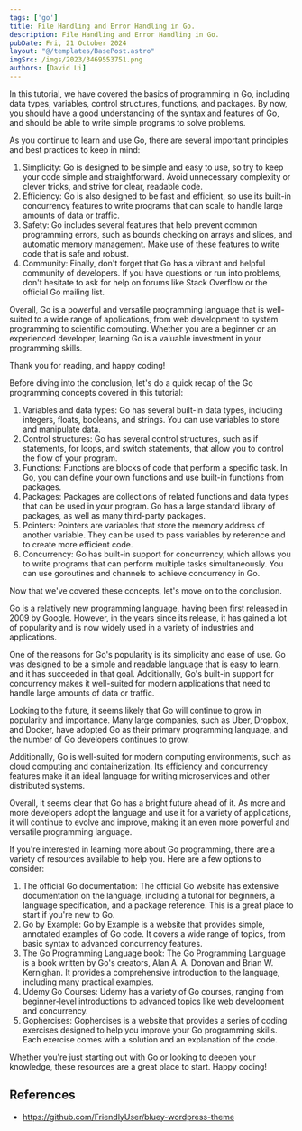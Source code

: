 ```yaml
---
tags: ['go']
title: File Handling and Error Handling in Go.
description: File Handling and Error Handling in Go.
pubDate: Fri, 21 October 2024
layout: "@/templates/BasePost.astro"
imgSrc: /imgs/2023/3469553751.png
authors: [David Li]
---
```

In this tutorial, we have covered the basics of programming in Go, including data types, variables, control structures, functions, and packages. By now, you should have a good understanding of the syntax and features of Go, and should be able to write simple programs to solve problems.

As you continue to learn and use Go, there are several important principles and best practices to keep in mind:

1. Simplicity: Go is designed to be simple and easy to use, so try to keep your code simple and straightforward. Avoid unnecessary complexity or clever tricks, and strive for clear, readable code.
2. Efficiency: Go is also designed to be fast and efficient, so use its built-in concurrency features to write programs that can scale to handle large amounts of data or traffic.
3. Safety: Go includes several features that help prevent common programming errors, such as bounds checking on arrays and slices, and automatic memory management. Make use of these features to write code that is safe and robust.
4. Community: Finally, don't forget that Go has a vibrant and helpful community of developers. If you have questions or run into problems, don't hesitate to ask for help on forums like Stack Overflow or the official Go mailing list.

Overall, Go is a powerful and versatile programming language that is well-suited to a wide range of applications, from web development to system programming to scientific computing. Whether you are a beginner or an experienced developer, learning Go is a valuable investment in your programming skills.

Thank you for reading, and happy coding!


Before diving into the conclusion, let's do a quick recap of the Go programming concepts covered in this tutorial:

1. Variables and data types: Go has several built-in data types, including integers, floats, booleans, and strings. You can use variables to store and manipulate data.
2. Control structures: Go has several control structures, such as if statements, for loops, and switch statements, that allow you to control the flow of your program.
3. Functions: Functions are blocks of code that perform a specific task. In Go, you can define your own functions and use built-in functions from packages.
4. Packages: Packages are collections of related functions and data types that can be used in your program. Go has a large standard library of packages, as well as many third-party packages.
5. Pointers: Pointers are variables that store the memory address of another variable. They can be used to pass variables by reference and to create more efficient code.
6. Concurrency: Go has built-in support for concurrency, which allows you to write programs that can perform multiple tasks simultaneously. You can use goroutines and channels to achieve concurrency in Go.

Now that we've covered these concepts, let's move on to the conclusion.


Go is a relatively new programming language, having been first released in 2009 by Google. However, in the years since its release, it has gained a lot of popularity and is now widely used in a variety of industries and applications.

One of the reasons for Go's popularity is its simplicity and ease of use. Go was designed to be a simple and readable language that is easy to learn, and it has succeeded in that goal. Additionally, Go's built-in support for concurrency makes it well-suited for modern applications that need to handle large amounts of data or traffic.

Looking to the future, it seems likely that Go will continue to grow in popularity and importance. Many large companies, such as Uber, Dropbox, and Docker, have adopted Go as their primary programming language, and the number of Go developers continues to grow.

Additionally, Go is well-suited for modern computing environments, such as cloud computing and containerization. Its efficiency and concurrency features make it an ideal language for writing microservices and other distributed systems.

Overall, it seems clear that Go has a bright future ahead of it. As more and more developers adopt the language and use it for a variety of applications, it will continue to evolve and improve, making it an even more powerful and versatile programming language.


If you're interested in learning more about Go programming, there are a variety of resources available to help you. Here are a few options to consider:

1. The official Go documentation: The official Go website has extensive documentation on the language, including a tutorial for beginners, a language specification, and a package reference. This is a great place to start if you're new to Go.
2. Go by Example: Go by Example is a website that provides simple, annotated examples of Go code. It covers a wide range of topics, from basic syntax to advanced concurrency features.
3. The Go Programming Language book: The Go Programming Language is a book written by Go's creators, Alan A. A. Donovan and Brian W. Kernighan. It provides a comprehensive introduction to the language, including many practical examples.
4. Udemy Go Courses: Udemy has a variety of Go courses, ranging from beginner-level introductions to advanced topics like web development and concurrency.
5. Gophercises: Gophercises is a website that provides a series of coding exercises designed to help you improve your Go programming skills. Each exercise comes with a solution and an explanation of the code.

Whether you're just starting out with Go or looking to deepen your knowledge, these resources are a great place to start. Happy coding!



## References
- https://github.com/FriendlyUser/bluey-wordpress-theme
